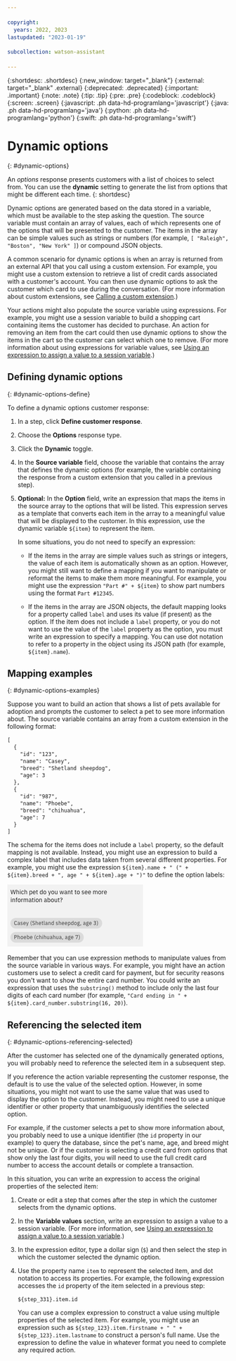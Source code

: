 ```yaml
---

copyright:
  years: 2022, 2023
lastupdated: "2023-01-19"

subcollection: watson-assistant

---
```


{:shortdesc: .shortdesc}
{:new_window: target="_blank"}
{:external: target="_blank" .external}
{:deprecated: .deprecated}
{:important: .important}
{:note: .note}
{:tip: .tip}
{:pre: .pre}
{:codeblock: .codeblock}
{:screen: .screen}
{:javascript: .ph data-hd-programlang='javascript'}
{:java: .ph data-hd-programlang='java'}
{:python: .ph data-hd-programlang='python'}
{:swift: .ph data-hd-programlang='swift'}



# Dynamic options
{: #dynamic-options}

An *options* response presents customers with a list of choices to select from. You can use the **dynamic** setting to generate the list from options that might be different each time.
{: shortdesc}

Dynamic options are generated based on the data stored in a variable, which must be available to the step asking the question. The source variable must contain an array of values, each of which represents one of the options that will be presented to the customer. The items in the array can be simple values such as strings or numbers (for example, `[ "Raleigh", "Boston", "New York" ]`) or compound JSON objects.

A common scenario for dynamic options is when an array is returned from an external API that you call using a custom extension. For example, you might use a custom extension to retrieve a list of credit cards associated with a customer's account. You can then use dynamic options to ask the customer which card to use during the conversation. (For more information about custom extensions, see [Calling a custom extension](/docs/watson-assistant?topic=watson-assistant-call-extension).)

Your actions might also populate the source variable using expressions. For example, you might use a session variable to build a shopping cart containing items the customer has decided to purchase. An action for removing an item from the cart could then use dynamic options to show the items in the cart so the customer can select which one to remove. (For more information about using expressions for variable values, see [Using an expression to assign a value to a session variable](/docs/watson-assistant?topic=watson-assistant-expressions#expression-variable).)

## Defining dynamic options
{: #dynamic-options-define}

To define a dynamic options customer response:

1. In a step, click **Define customer response**.

1. Choose the **Options** response type.

1. Click the **Dynamic** toggle.

1. In the **Source variable** field, choose the variable that contains the array that defines the dynamic options (for example, the variable containing the response from a custom extension that you called in a previous step).

1. **Optional:** In the **Option** field, write an expression that maps the items in the source array to the options that will be listed. This expression serves as a template that converts each item in the array to a meaningful value that will be displayed to the customer. In this expression, use the dynamic variable `${item}` to represent the item.

    In some situations, you do not need to specify an expression:

    - If the items in the array are simple values such as strings or integers, the value of each item is automatically shown as an option. However, you might still want to define a mapping if you want to manipulate or reformat the items to make them more meaningful. For example, you might use the expression `"Part #" + ${item}` to show part numbers using the format `Part #12345`.

    - If the items in the array are JSON objects, the default mapping looks for a property called `label` and uses its value (if present) as the option. If the item does not include a `label` property, or you do not want to use the value of the `label` property as the option, you must write an expression to specify a mapping. You can use dot notation to refer to a property in the object using its JSON path (for example, `${item}.name`).

## Mapping examples
{: #dynamic-options-examples}

Suppose you want to build an action that shows a list of pets available for adoption and prompts the customer to select a pet to see more information about. The source variable contains an array from a custom extension in the following format:

```text
[
  {
    "id": "123",
    "name": "Casey",
    "breed": "Shetland sheepdog",
    "age": 3
  },
  {
    "id": "987",
    "name": "Phoebe",
    "breed": "chihuahua",
    "age": 7
  }
]
```

The schema for the items does not include a `label` property, so the default mapping is not available. Instead, you might use an expression to build a complex label that includes data taken from several different properties. For example, you might use the expression `${item}.name + " (" + ${item}.breed + ", age " + ${item}.age + ")"` to define the option labels:

![label](images/dynamic-options-complex-example.png)

Remember that you can use expression methods to manipulate values from the source variable in various ways. For example, you might have an action customers use to select a credit card for payment, but for security reasons you don't want to show the entire card number. You could write an expression that uses the `substring()` method to include only the last four digits of each card number (for example, `"Card ending in " + ${item}.card_number.substring(16, 20)`).

## Referencing the selected item
{: #dynamic-options-referencing-selected}

After the customer has selected one of the dynamically generated options, you will probably need to reference the selected item in a subsequent step.

If you reference the action variable representing the customer response, the default is to use the value of the selected option. However, in some situations, you might not want to use the same value that was used to display the option to the customer. Instead, you might need to use a unique identifier or other property that unambiguously identifies the selected option.

For example, if the customer selects a pet to show more information about, you probably need to use a unique identifier (the `id` property in our example) to query the database, since the pet's name, age, and breed might not be unique. Or if the customer is selecting a credit card from options that show only the last four digits, you will need to use the full credit card number to access the account details or complete a transaction.

In this situation, you can write an expression to access the original properties of the selected item:

1. Create or edit a step that comes after the step in which the customer selects from the dynamic options.

1. In the **Variable values** section, write an expression to assign a value to a session variable. (For more information, see [Using an expression to assign a value to a session variable](/docs/watson-assistant?topic=watson-assistant-expressions#expression-variable).)

1. In the expression editor, type a dollar sign (`$`) and then select the step in which the customer selected the dynamic option.

1. Use the property name `item` to represent the selected item, and dot notation to access its properties. For example, the following expression accesses the `id` property of the item selected in a previous step:

    ```text
    ${step_331}.item.id
    ```

    You can use a complex expression to construct a value using multiple properties of the selected item. For example, you might use an expression such as `${step_123}.item.firstname + " " + ${step_123}.item.lastname` to construct a person's full name. Use the expression to define the value in whatever format you need to complete any required action.
